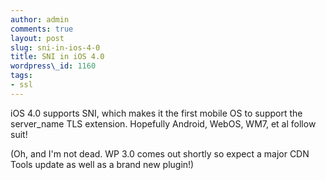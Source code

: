 ```yaml
---
author: admin
comments: true
layout: post
slug: sni-in-ios-4-0
title: SNI in iOS 4.0
wordpress\_id: 1160
tags:
- ssl
---
```


iOS 4.0 supports SNI, which makes it the first mobile OS to support the server\_name TLS extension.  Hopefully Android, WebOS, WM7, et al follow suit!

(Oh, and I'm not dead. WP 3.0 comes out shortly so expect a major CDN Tools update as well as a brand new plugin!)
